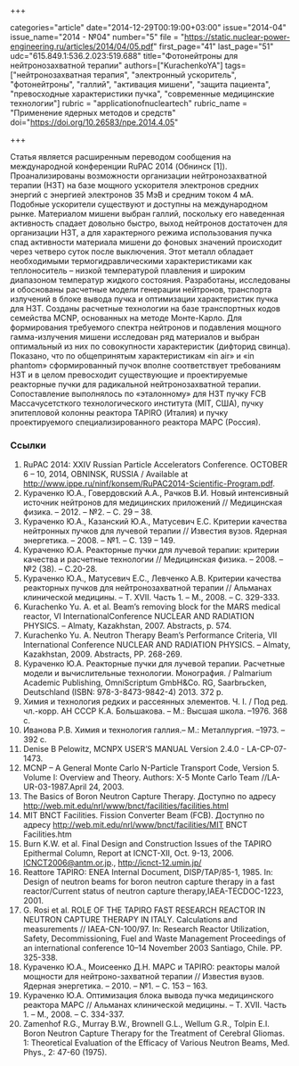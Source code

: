 +++

categories="article"
date="2014-12-29T00:19:00+03:00"
issue="2014-04"
issue_name="2014 - №04"
number="5"
file = "https://static.nuclear-power-engineering.ru/articles/2014/04/05.pdf"
first_page="41"
last_page="51"
udc="615.849.1:536.2.023:519.688"
title="Фотонейтроны для нейтронозахватной терапии"
authors=["KurachenkoYA"]
tags=["нейтронозахватная терапия", "электронный ускоритель", "фотонейтроны", "галлий", "активация мишени", "защита пациента", "превосходные характеристики пучка", "современные медицинские технологии"]
rubric = "applicationofnucleartech"
rubric_name = "Применение ядерных методов и средств"
doi="https://doi.org/10.26583/npe.2014.4.05"

+++

Статья является расширенным переводом сообщения на международной конференции RuPAC 2014 (Обнинск [1]). Проанализированы возможности организации нейтронозахватной терапии (НЗТ) на базе мощного ускорителя электронов средних энергий с энергией электронов 35 МэВ и средним током 4 мА. Подобные ускорители существуют и доступны на международном рынке. Материалом мишени выбран галлий, поскольку его наведенная активность спадает довольно быстро, выход нейтронов достаточен для организации НЗТ, а для характерного режима использования пучка спад активности материала мишени до фоновых значений происходит через четверо суток после выключения. Этот металл обладает необходимыми термогидравлическими характеристиками как теплоноситель – низкой температурой плавления и широким диапазоном температур жидкого состояния. Разработаны, исследованы и обоснованы расчетные модели генерации нейтронов, транспорта излучений в блоке вывода пучка и оптимизации характеристик пучка для НЗТ. Созданы расчетные технологии на базе транспортных кодов семейства MCNP, основанных на методе Монте-Карло. Для формирования требуемого спектра нейтронов и подавления мощного гамма-излучения мишени исследован ряд материалов и выбран оптимальный из них по совокупности характеристик (дифторид свинца). Показано, что по общепринятым характеристикам «in air» и «in phantom» сформированный пучок вполне соответствует требованиям НЗТ и в целом превосходит существующие и проектируемые реакторные пучки для радикальной нейтронозахватной терапии. Сопоставление выполнялось по «эталонному» для НЗТ пучку FCB Массачусетсткого технологического института (MIT, США), пучку эпитепловой колонны реактора TAPIRO (Италия) и пучку проектируемого специализированного реактора МАРС (Россия).

### Ссылки

1. RuPAC 2014: XXIV Russian Particle Accelerators Conference. OCTOBER 6 – 10, 2014, OBNINSK, RUSSIA / Available at http://www.ippe.ru/ninf/konsem/RuPAC2014-Scientific-Program.pdf.
2. Кураченко Ю.А., Говердовский А.А., Рачков В.И. Новый интенсивный источник нейтронов для медицинских приложений // Медицинская физика. – 2012. – №2. – С. 29 – 38.
3. Кураченко Ю.А., Казанский Ю.А., Матусевич Е.С. Критерии качества нейтронных пучков для лучевой терапии // Известия вузов. Ядерная энергетика. – 2008. – №1. – С. 139 – 149.
4. Кураченко Ю.А. Реакторные пучки для лучевой терапии: критерии качества и расчетные технологии // Медицинская физика. – 2008. – №2 (38). – С.20-28.
5. Кураченко Ю.А., Матусевич Е.С., Левченко А.В. Критерии качества реакторных пучков для нейтронозахватной терапии // Альманах клинической медицины. – Т. XVII. Часть 1. – М., 2008. – С. 329-333.
6. Kurachenko Yu. A. et al. Beam’s removing block for the MARS medical reactor, VI InternationalConference NUCLEAR AND RADIATION PHYSICS. – Almaty, Kazakhstan, 2007. Abstracts, p. 574.
7. Kurachenko Yu. A. Neutron Therapy Beam’s Performance Criteria, VII International Conference NUCLEAR AND RADIATION PHYSICS. – Almaty, Kazakhstan, 2009. Abstracts, PP. 268-269.
8. Кураченко Ю.А. Реакторные пучки для лучевой терапии. Расчетные модели и вычислительные технологии. Монография. / Palmarium Academic Publishing, OmniScriptum GmbH&Co. RG, Saarbrьcken, Deutschland (ISBN: 978-3-8473-9842-4) 2013. 372 p.
9. Химия и технология редких и рассеянных элементов. Ч. I. / Под ред. чл.-корр. АН СССР К.А. Большакова. – М.: Высшая школа. –1976. 368 с.
10. Иванова Р.В. Химия и технология галлия.– М.: Металлургия. –1973. – 392 с.
11. Denise B Pelowitz, MCNPX USER’S MANUAL Version 2.4.0 - LA-CP-07-1473.
12. MCNP – A General Monte Carlo N-Particle Transport Code, Version 5. Volume I: Overview and Theory. Authors: X-5 Monte Carlo Team //LA-UR-03-1987.April 24, 2003.
13. The Basics of Boron Neutron Capture Therapy. Доступно по адресу http://web.mit.edu/nrl/www/bnct/facilities/facilities.html
14. MIT BNCT Facilities. Fission Converter Beam (FCB). Доступно по адресу http://web.mit.edu/nrl/www/bnct/facilities/MIT BNCT Facilities.htm
15. Burn K.W. et al. Final Design and Construction Issues of the TAPIRO Epithermal Column, Report at ICNCT-XII, Oct. 9-13, 2006. ICNCT2006@antm.or.jp., http://icnct-12.umin.jp/
16. Reattore TAPIRO: ENEA Internal Document, DISP/TAP/85-1, 1985. In: Design of neutron beams for boron neutron capture therapy in a fast reactor/Current status of neutron capture therapy,IAEA-TECDOC-1223, 2001.
17. G. Rosi et al. ROLE OF THE TAPIRO FAST RESEARCH REACTOR IN NEUTRON CAPTURE THERAPY IN ITALY. Calculations and measurements // IAEA-CN-100/97. In: Research Reactor Utilization, Safety, Decommissioning, Fuel and Waste Management Proceedings of an international conference 10–14 November 2003 Santiago, Chile. PP. 325-338.
18. Кураченко Ю.А., Моисеенко Д.Н. МАРС и TAPIRO: реакторы малой мощности для нейтроно-захватной терапии // Известия вузов. Ядерная энергетика. – 2010. – №1. – С. 153 – 163.
19. Кураченко Ю.А. Оптимизация блока вывода пучка медицинского реактора МАРС // Альманах клинической медицины. – Т. XVII. Часть 1. – М., 2008. – С. 334-337.
20. Zamenhof R.G., Murray B.W., Brownell G.L., Wellum G.R., Tolpin E.I. Boron Neutron Capture Therapy for the Treatment of Cerebral Gliomas. 1: Theoretical Evaluation of the Efficacy of Various Neutron Beams, Med. Phys., 2: 47-60 (1975).